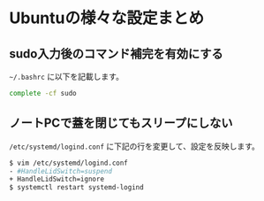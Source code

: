 # Ubuntuの様々な設定まとめ

## sudo入力後のコマンド補完を有効にする

`~/.bashrc` に以下を記載します。

```bash
complete -cf sudo
```

## ノートPCで蓋を閉じてもスリープにしない

`/etc/systemd/logind.conf` に下記の行を変更して、設定を反映します。

```bash
$ vim /etc/systemd/logind.conf
- #HandleLidSwitch=suspend
+ HandleLidSwitch=ignore
$ systemctl restart systemd-logind
```
